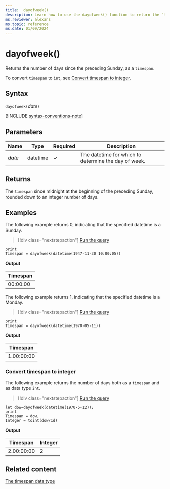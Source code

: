 ```yaml
---
title:  dayofweek()
description: Learn how to use the dayofweek() function to return the `timespan` since the preceding Sunday.
ms.reviewer: alexans
ms.topic: reference
ms.date: 01/09/2024
---
```

# dayofweek()

Returns the number of days since the preceding Sunday, as a `timespan`.

To convert `timespan` to `int`, see [Convert timespan to integer](#convert-timespan-to-integer).

## Syntax

`dayofweek(`*date*`)`

[!INCLUDE [syntax-conventions-note](../../includes/syntax-conventions-note.md)]

## Parameters

| Name | Type | Required | Description |
|--|--|--|--|
| *date* | datetime | &check; | The datetime for which to determine the day of week.|

## Returns

The `timespan` since midnight at the beginning of the preceding Sunday, rounded down to an integer number of days.

## Examples

The following example returns 0, indicating that the specified datetime is a Sunday.

> [!div class="nextstepaction"]
> <a href="https://dataexplorer.azure.com/clusters/yaeltestcluster.eastus/databases/DatabaseNew?query=H4sIAAAAAAAAAysoyswr4eUKycxNLS5IzFOwVUhJrMxPK09NzdZISSxJLQFKaBhampjrGhrqGhsoGBpYGQCRqaYmAHvwNxk6AAAA" target="_blank">Run the query</a>

```kusto
print
Timespan = dayofweek(datetime(1947-11-30 10:00:05))
```

**Output**

|Timespan|
|--|
|00:00:00|

The following example returns 1, indicating that the specified datetime is a Monday.

> [!div class="nextstepaction"]
> <a href="https://dataexplorer.azure.com/clusters/yaeltestcluster.eastus/databases/DatabaseNew?query=H4sIAAAAAAAAAysoyswr4eUKycxNLS5IzFOwVUhJrMxPK09NzdZISSxJLQFKaBhamhvoGpjqGhpqagIA76Tx5DEAAAA%3D" target="_blank">Run the query</a>

```kusto
print
Timespan = dayofweek(datetime(1970-05-11))
```

**Output**

|Timespan|
|--|
|1.00:00:00|

### Convert timespan to integer

The following example returns the number of days both as a `timespan` and as data type `int`.

> [!div class="nextstepaction"]
> <a href="https://dataexplorer.azure.com/clusters/yaeltestcluster.eastus/databases/DatabaseNew?query=H4sIAAAAAAAAA8tJLVFIyS%2B3TUmszE8rT03N1khJLEktycxN1TC0NDfQNdU1NNLUtOblKijKzCvh5QoByhQXJOYp2IK06fByeeaVANkl%2BUBZDaCIvmGKJgBG7I0VVAAAAA%3D%3D" target="_blank">Run the query</a>

```kusto
let dow=dayofweek(datetime(1970-5-12));
print
Timespan = dow,
Integer = toint(dow/1d)
```

**Output**

|Timespan|Integer|
|--|--|
|2.00:00:00|2|

## Related content

[The timespan data type](scalar-data-types/timespan.md)

